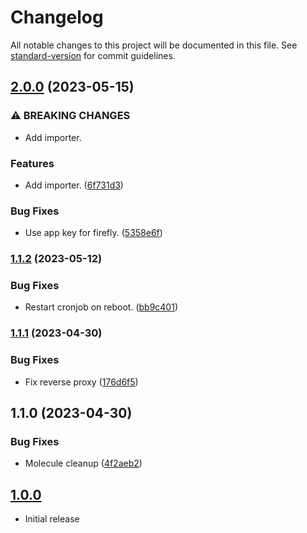# Changelog

All notable changes to this project will be documented in this file. See [standard-version](https://github.com/conventional-changelog/standard-version) for commit guidelines.

## [2.0.0](https://git.laurivan.com/Dev/ansible-role-firefly/compare/v1.1.2...v2.0.0) (2023-05-15)


### ⚠ BREAKING CHANGES

* Add importer.

### Features

* Add importer. ([6f731d3](https://git.laurivan.com/Dev/ansible-role-firefly/commit/6f731d3d9bb6d3940cfaca571e810f2ddfde7c30))


### Bug Fixes

* Use app key for firefly. ([5358e6f](https://git.laurivan.com/Dev/ansible-role-firefly/commit/5358e6f40aa760cda4ab43b7ad375db80f6bdb36))

### [1.1.2](https://git.laurivan.com/Dev/ansible-role-firefly/compare/v1.1.1...v1.1.2) (2023-05-12)


### Bug Fixes

* Restart cronjob on reboot. ([bb9c401](https://git.laurivan.com/Dev/ansible-role-firefly/commit/bb9c401379b685bc816fc124652cdd9d2e92a05a))

### [1.1.1](https://git.laurivan.com/Dev/ansible-role-firefly/compare/v1.1.0...v1.1.1) (2023-04-30)


### Bug Fixes

* Fix reverse proxy ([176d6f5](https://git.laurivan.com/Dev/ansible-role-firefly/commit/176d6f59aaec15da8f507bea01ba8dd446ff5c11))

## 1.1.0 (2023-04-30)


### Bug Fixes

* Molecule cleanup ([4f2aeb2](https://git.laurivan.com/Dev/ansible-role-firefly/commit/4f2aeb29d3e508023430189b29522e2314e2fe44))

## [1.0.0](https://github.com/equinoxel/ansible-role-firefly/tree/1.0.0)
- Initial release
